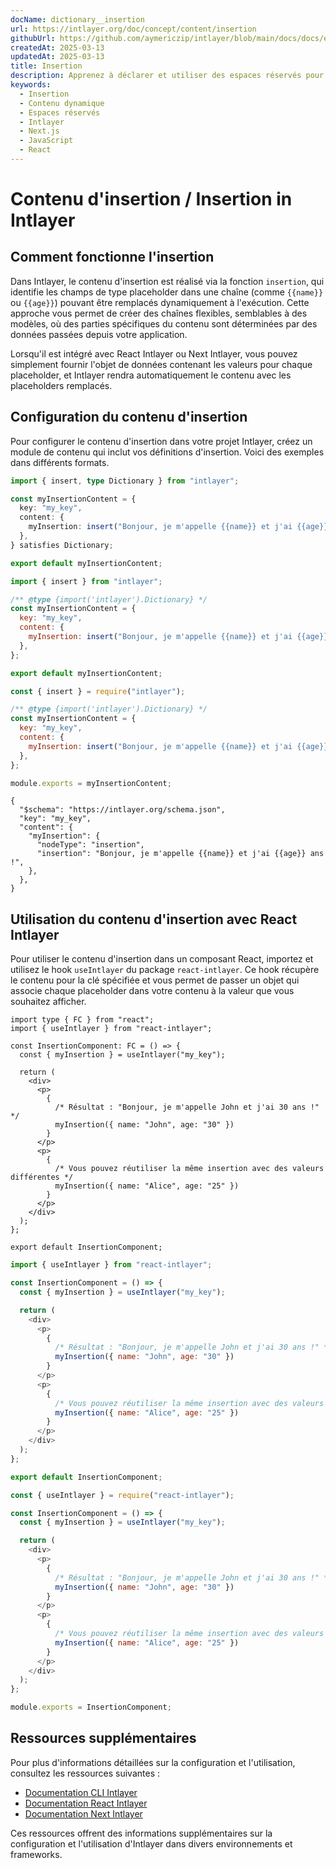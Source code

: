 ```yaml
---
docName: dictionary__insertion
url: https://intlayer.org/doc/concept/content/insertion
githubUrl: https://github.com/aymericzip/intlayer/blob/main/docs/docs/en/dictionary/insertion.md
createdAt: 2025-03-13
updatedAt: 2025-03-13
title: Insertion
description: Apprenez à déclarer et utiliser des espaces réservés pour l'insertion dans votre contenu. Cette documentation vous guide à travers les étapes pour insérer dynamiquement des valeurs dans des structures de contenu prédéfinies.
keywords:
  - Insertion
  - Contenu dynamique
  - Espaces réservés
  - Intlayer
  - Next.js
  - JavaScript
  - React
---
```


# Contenu d'insertion / Insertion in Intlayer

## Comment fonctionne l'insertion

Dans Intlayer, le contenu d'insertion est réalisé via la fonction `insertion`, qui identifie les champs de type placeholder dans une chaîne (comme `{{name}}` ou `{{age}}`) pouvant être remplacés dynamiquement à l'exécution. Cette approche vous permet de créer des chaînes flexibles, semblables à des modèles, où des parties spécifiques du contenu sont déterminées par des données passées depuis votre application.

Lorsqu'il est intégré avec React Intlayer ou Next Intlayer, vous pouvez simplement fournir l'objet de données contenant les valeurs pour chaque placeholder, et Intlayer rendra automatiquement le contenu avec les placeholders remplacés.

## Configuration du contenu d'insertion

Pour configurer le contenu d'insertion dans votre projet Intlayer, créez un module de contenu qui inclut vos définitions d'insertion. Voici des exemples dans différents formats.

```typescript fileName="**/*.content.ts" contentDeclarationFormat="typescript"
import { insert, type Dictionary } from "intlayer";

const myInsertionContent = {
  key: "my_key",
  content: {
    myInsertion: insert("Bonjour, je m'appelle {{name}} et j'ai {{age}} ans !"),
  },
} satisfies Dictionary;

export default myInsertionContent;
```

```javascript fileName="**/*.content.mjs" contentDeclarationFormat="esm"
import { insert } from "intlayer";

/** @type {import('intlayer').Dictionary} */
const myInsertionContent = {
  key: "my_key",
  content: {
    myInsertion: insert("Bonjour, je m'appelle {{name}} et j'ai {{age}} ans !"),
  },
};

export default myInsertionContent;
```

```javascript fileName="**/*.content.cjs" contentDeclarationFormat="commonjs"
const { insert } = require("intlayer");

/** @type {import('intlayer').Dictionary} */
const myInsertionContent = {
  key: "my_key",
  content: {
    myInsertion: insert("Bonjour, je m'appelle {{name}} et j'ai {{age}} ans !"),
  },
};

module.exports = myInsertionContent;
```

```json5 fileName="**/*.content.json" contentDeclarationFormat="json"
{
  "$schema": "https://intlayer.org/schema.json",
  "key": "my_key",
  "content": {
    "myInsertion": {
      "nodeType": "insertion",
      "insertion": "Bonjour, je m'appelle {{name}} et j'ai {{age}} ans !",
    },
  },
}
```

## Utilisation du contenu d'insertion avec React Intlayer

Pour utiliser le contenu d'insertion dans un composant React, importez et utilisez le hook `useIntlayer` du package `react-intlayer`. Ce hook récupère le contenu pour la clé spécifiée et vous permet de passer un objet qui associe chaque placeholder dans votre contenu à la valeur que vous souhaitez afficher.

```tsx fileName="**/*.tsx" codeFormat="typescript"
import type { FC } from "react";
import { useIntlayer } from "react-intlayer";

const InsertionComponent: FC = () => {
  const { myInsertion } = useIntlayer("my_key");

  return (
    <div>
      <p>
        {
          /* Résultat : "Bonjour, je m'appelle John et j'ai 30 ans !" */
          myInsertion({ name: "John", age: "30" })
        }
      </p>
      <p>
        {
          /* Vous pouvez réutiliser la même insertion avec des valeurs différentes */
          myInsertion({ name: "Alice", age: "25" })
        }
      </p>
    </div>
  );
};

export default InsertionComponent;
```

```javascript fileName="**/*.mjx" codeFormat="esm"
import { useIntlayer } from "react-intlayer";

const InsertionComponent = () => {
  const { myInsertion } = useIntlayer("my_key");

  return (
    <div>
      <p>
        {
          /* Résultat : "Bonjour, je m'appelle John et j'ai 30 ans !" */
          myInsertion({ name: "John", age: "30" })
        }
      </p>
      <p>
        {
          /* Vous pouvez réutiliser la même insertion avec des valeurs différentes */
          myInsertion({ name: "Alice", age: "25" })
        }
      </p>
    </div>
  );
};

export default InsertionComponent;
```

```javascript fileName="**/*.cjs" codeFormat="commonjs"
const { useIntlayer } = require("react-intlayer");

const InsertionComponent = () => {
  const { myInsertion } = useIntlayer("my_key");

  return (
    <div>
      <p>
        {
          /* Résultat : "Bonjour, je m'appelle John et j'ai 30 ans !" */
          myInsertion({ name: "John", age: "30" })
        }
      </p>
      <p>
        {
          /* Vous pouvez réutiliser la même insertion avec des valeurs différentes */
          myInsertion({ name: "Alice", age: "25" })
        }
      </p>
    </div>
  );
};

module.exports = InsertionComponent;
```

## Ressources supplémentaires

Pour plus d'informations détaillées sur la configuration et l'utilisation, consultez les ressources suivantes :

- [Documentation CLI Intlayer](https://github.com/aymericzip/intlayer/blob/main/docs/docs/fr/intlayer_cli.md)
- [Documentation React Intlayer](https://github.com/aymericzip/intlayer/blob/main/docs/docs/fr/intlayer_with_create_react_app.md)
- [Documentation Next Intlayer](https://github.com/aymericzip/intlayer/blob/main/docs/docs/fr/intlayer_with_nextjs_15.md)

Ces ressources offrent des informations supplémentaires sur la configuration et l'utilisation d'Intlayer dans divers environnements et frameworks.

